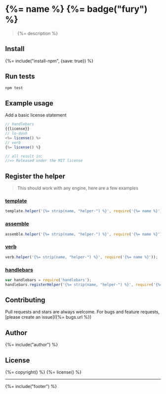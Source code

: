 # {%= name %} {%= badge("fury") %}

> {%= description %}


## Install
{%= include("install-npm", {save: true}) %}


## Run tests

```bash
npm test
```

## Example usage

Add a basic license statement

```js
// handlebars
{{license}}
// lo-dash
<%= license() %>
// verb
{%= license() %}

// all result in:
//=> Released under the MIT license
```


## Register the helper

> This should work with any engine, here are a few examples

### [template](https://github.com/jonschlinkert/template)

```js
template.helper('{%= strip(name, "helper-") %}', require('{%= name %}'));
```

### [assemble](https://github.com/assemble/assemble)

```js
assemble.helper('{%= strip(name, "helper-") %}', require('{%= name %}'));
```

### [verb](https://github.com/jonschlinkert/verb)

```js
verb.helper('{%= strip(name, "helper-") %}', require('{%= name %}'));
```

### [handlebars](https://github.com/wycats/handlebars.js/)

```js
var handlebars = require('handlebars');
handlebars.registerHelper('{%= strip(name, "helper-") %}', require('{%= name %}'));
```


## Contributing
Pull requests and stars are always welcome. For bugs and feature requests, [please create an issue]({%= bugs.url %})

## Author
{%= include("author") %}

## License
{%= copyright() %}
{%= license() %}

***

{%= include("footer") %}
